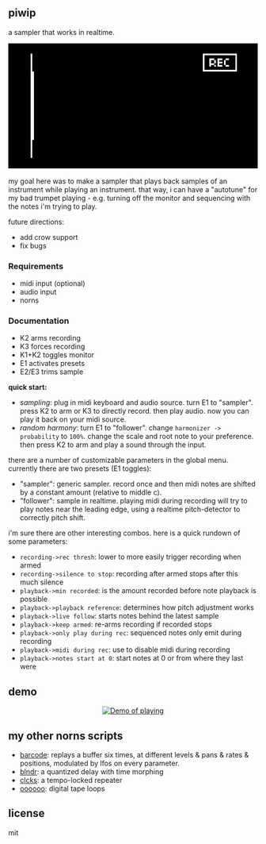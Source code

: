 ## piwip

a sampler that works in realtime.

![screenshot](.github/piwip.gif)

my goal here was to make a sampler that plays back samples of an instrument while playing an instrument. that way, i can have a "autotune" for my bad trumpet playing - e.g. turning off the monitor and sequencing with the notes i'm trying to play. 

future directions:

- add crow support
- fix bugs

### Requirements

- midi input (optional)
- audio input
- norns

### Documentation

- K2 arms recording
- K3 forces recording
- K1+K2 toggles monitor
- E1 activates presets
- E2/E3 trims sample


**quick start:** 

- *sampling*: plug in midi keyboard and audio source. turn E1 to "sampler". press K2 to arm or K3 to directly record. then play audio. now you can play it back on your midi source.
- *random harmony*: turn E1 to "follower". change `harmonizer -> probability` to `100%`. change the scale and root note to your preference. then press K2 to arm and play a sound through the input.


there are a number of customizable parameters in the global menu. currently there are two presets (E1 toggles):

- "sampler": generic sampler. record once and then midi notes are shifted by a constant amount (relative to middle c).
- "follower": sample in realtime. playing midi during recording will try to play notes near the leading edge, using a realtime pitch-detector to correctly pitch shift.

i'm sure there are other interesting combos. here is a quick rundown of some parameters:

- `recording->rec thresh`: lower to more easily trigger recording when armed
- `recording->silence to stop`: recording after armed stops after this much silence
- `playback->min recorded`: is the amount recorded before note playback is possible
- `playback->playback reference`: determines how pitch adjustment works
- `playback->live follow`: starts notes behind the latest sample
- `playback->keep armed`: re-arms recording if recorded stops
- `playback->only play during rec`: sequenced notes only emit during recording
- `playback->midi during rec`: use to disable midi during recording
- `playback->notes start at 0`: start notes at 0 or from where they last were


## demo 

<p align="center"><a href="https://www.instagram.com/p/CFla2iJh9zC/"><img src="https://user-images.githubusercontent.com/6550035/94328978-fed24c80-ff6b-11ea-8a8f-3b2c6f5c9e91.png" alt="Demo of playing" width=80%></a></p>

## my other norns scripts

- [barcode](https://github.com/schollz/barcode): replays a buffer six times, at different levels & pans & rates & positions, modulated by lfos on every parameter.
- [blndr](https://github.com/schollz/blndr): a quantized delay with time morphing
- [clcks](https://github.com/schollz/clcks): a tempo-locked repeater
- [oooooo](https://github.com/schollz/oooooo): digital tape loops

## license 

mit 


